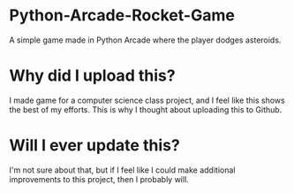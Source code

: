 # Python-Arcade-Rocket-Game
A simple game made in Python Arcade where the player dodges asteroids.

# Why did I upload this?
I made game for a computer science class project, and I feel like this shows the best of my efforts. This is why I thought about uploading this to Github.

# Will I ever update this?
I'm not sure about that, but if I feel like I could make additional improvements to this project, then I probably will.
